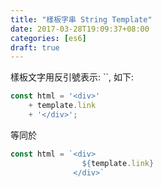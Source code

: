 ```yaml
---
title: "樣板字串 String Template"
date: 2017-03-28T19:09:37+08:00
categories: [es6]
draft: true
---
```


<!--more-->

樣板文字用反引號表示: ``, 如下:

```javascript
const html = '<div>' 
    + template.link
    + '</div>';
```

等同於
```javascript
const html = `<div>
                ${template.link}
              </div>`
```



